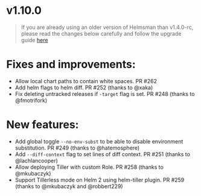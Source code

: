 # v1.10.0

> If you are already using an older version of Helmsman than v1.4.0-rc, please read the changes below carefully and follow the upgrade guide [here](docs/migrating_to_v1.4.0-rc.md)

# Fixes and improvements:
- Allow local chart paths to contain white spaces. PR #262
- Add helm flags to helm diff. PR #252 (thanks to @xaka)
- Fix deleting untracked releases if `-target` flag is set. PR #248 (thanks to @fmotrifork)

# New features:
- Add global toggle `--no-env-subst` to be able to disable environment substitution. PR #249 (thanks to @hatemosphere)
- Add `--diff-context` flag to set lines of diff context. PR #251 (thanks to @lachlancooper)
- Allow deploying Tiller with custom Role. PR #258 (thanks to @mkubaczyk)
- Support Tillerless mode on Helm 2 using helm-tiller plugin. PR #259 (thanks to @mkubaczyk and @robbert229)


